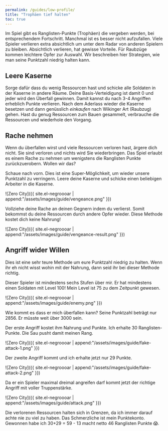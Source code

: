 ```yaml
---
permalink: /guides/low-profile/
title: "Trophäen tief halten"
toc: true
---
```


Im Spiel gibt es Ranglisten-Punkte (Trophäen) die vergeben werden, bei entsprechendem Fortschritt. Manchmal ist es besser nicht aufzufallen. Viele Spieler verlieren extra absichtlich um unter dem Radar von anderen Spielern zu bleiben. Absichtlich verlieren, hat gewisse Vorteile. Für Raubzüge kommen leichtere Opfer zur Auswahl. Wir beschreiben hier Strategien, wie man seine Punktzahl niedrig halten kann.

## Leere Kaserne

Sorge dafür dass du wenig Ressourcen hast und schicke alle Soldaten in der Kaserne in andere Räume. Deine Basis-Verteidigung ist damit 0 und jeder wird den Überfall gewinnen. Damit kannst du nach 3-4 Angriffen erheblich Punkte verlieren. Nach dem Aderlass wieder die Kaserne besetzen und dann genüsslich _einkaufen_ nach Wikinger Art (Raubzug) gehen. Hast du genug Ressourcen zum Bauen gesammelt, verbrauche die Ressourcen und wiederhole den Vorgang.

## Rache nehmen

Wenn du überfallen wirst und viele Ressourcen verloren hast, ärgere dich nicht. Sie sind verloren und nichts wird Sie wiederbringen. Das Spiel erlaubt es einem Rache zu nehmen um wenigstens die Ranglisten Punkte zurückzuerobern. Wollen wir das?

Schaue nach vorn. Dies ist eine Super-Möglichkeit, um wieder unsere Punktzahl zu verringern. Leere deine Kaserne und schicke einen beliebigen Arbeiter in die Kaserne.

![Zero City]({{ site.el-negroooar | append:"/assets/images/guide/vengeance.png" }})

Vollziehe deine Rache an deinen Gegnern indem du verlierst. Somit bekommst du deine Ressourcen durch andere Opfer wieder. Diese Methode kostet dich keine Nahrung!

![Zero City]({{ site.el-negroooar | append:"/assets/images/guide/vengeance-result.png" }})

## Angriff wider Willen

Dies ist eine sehr teure Methode um eure Punktzahl niedrig zu halten. Wenn ihr eh nicht wisst wohin mit der Nahrung, dann seid ihr bei dieser Methode richtig.

Dieser Spieler ist mindestens sechs Stufen über mir. Er hat mindestens einen Soldaten mit Level 100! Mein Level ist 75 zu dem Zeitpunkt gewesen.

![Zero City]({{ site.el-negroooar | append:"/assets/images/guide/enemy.png" }})

Wie kommt es dass er mich überfallen kann? Seine Punktzahl beträgt nur 2856. Er müsste weit über 3000 sein.

Der erste Angriff kostet ihm Nahrung und Punkte. Ich erhalte 30 Ranglisten-Punkte. Die Sau pusht damit meinen Rang.

![Zero City]({{ site.el-negroooar | append:"/assets/images/guide/fake-attack-1.png" }})

Der zweite Angriff kommt und ich erhalte jetzt nur 29 Punkte.

![Zero City]({{ site.el-negroooar | append:"/assets/images/guide/fake-attack-2.png" }})

Da er ein Spieler maximal dreimal angreifen darf kommt jetzt der richtige Angriff mit voller Truppenstärke.

![Zero City]({{ site.el-negroooar | append:"/assets/images/guide/attack.png" }})

Die verlorenen Ressourcen halten sich in Grenzen, da ich immer darauf achte nie zu viel zu haben. Das Schmerzliche ist mein Punktekonto. Gewonnen habe ich 30+29 = 59 - 13 macht netto 46 Ranglisten Punkte :scream:.
